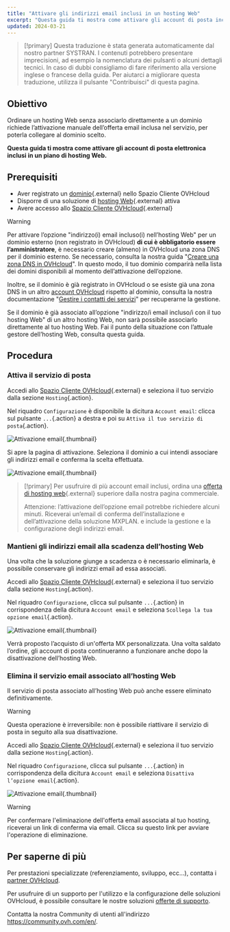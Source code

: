 ```yaml
---
title: "Attivare gli indirizzi email inclusi in un hosting Web"
excerpt: "Questa guida ti mostra come attivare gli account di posta inclusi nella tua soluzione di hosting Web"
updated: 2024-03-21
---
```


> [!primary]
> Questa traduzione è stata generata automaticamente dal nostro partner SYSTRAN. I contenuti potrebbero presentare imprecisioni, ad esempio la nomenclatura dei pulsanti o alcuni dettagli tecnici. In caso di dubbi consigliamo di fare riferimento alla versione inglese o francese della guida. Per aiutarci a migliorare questa traduzione, utilizza il pulsante "Contribuisci" di questa pagina.
>

## Obiettivo

Ordinare un hosting Web senza associarlo direttamente a un dominio richiede l’attivazione manuale dell’offerta email inclusa nel servizio, per poterla collegare al dominio scelto.

**Questa guida ti mostra come attivare gli account di posta elettronica inclusi in un piano di hosting Web.**

## Prerequisiti

- Aver registrato un [dominio](domains.){.external} nello Spazio Cliente OVHcloud
- Disporre di una soluzione di [hosting Web](hosting.){.external} attiva
- Avere accesso allo [Spazio Cliente OVHcloud](manager.){.external}

> [!warning]
>
> Per attivare l’opzione "indirizzo(i) email incluso(i) nell’hosting Web" per un dominio esterno (non registrato in OVHcloud) **di cui è obbligatorio essere l’amministratore**, è necessario creare (almeno) in OVHcloud una zona DNS per il dominio esterno. Se necessario, consulta la nostra guida "[Creare una zona DNS in OVHcloud](dns_zone_create1.)". In questo modo, il tuo dominio comparirà nella lista dei domini disponibili al momento dell’attivazione dell’opzione.
>
> Inoltre, se il dominio è già registrato in OVHcloud o se esiste già una zona DNS in un altro [account OVHcloud](manager.) rispetto al dominio, consulta la nostra documentazione "[Gestire i contatti dei servizi](managing_contacts1.)" per recuperarne la gestione.
>
Se il dominio è già associato all’opzione "indirizzo/i email incluso/i con il tuo hosting Web" di un altro hosting Web, non sarà possibile associarlo direttamente al tuo hosting Web. Fai il punto della situazione con l’attuale gestore dell’hosting Web, consulta questa guida.
>

## Procedura

### Attiva il servizio di posta

Accedi allo [Spazio Cliente OVHcloud](manager.){.external} e seleziona il tuo servizio dalla sezione `Hosting`{.action}.

Nel riquadro `Configurazione` è disponibile la dicitura `Account email`: clicca sul pulsante `...`{.action} a destra e poi su `Attiva il tuo servizio di posta`{.action}.

![Attivazione email](enable-email-included-webhosting.png){.thumbnail}

Si apre la pagina di attivazione. Seleziona il dominio a cui intendi associare gli indirizzi email e conferma la scelta effettuata.

![Attivazione email](order-activate-email-included-webhosting-step-1.png){.thumbnail}

> [!primary]
> Per usufruire di più account email inclusi, ordina una [offerta di hosting web](hosting.){.external} superiore dalla nostra pagina commerciale.
>
> Attenzione: l’attivazione dell’opzione email potrebbe richiedere alcuni minuti. Riceverai un’email di conferma dell’installazione e dell’attivazione della soluzione MXPLAN. e include la gestione e la configurazione degli indirizzi email.
>

### Mantieni gli indirizzi email alla scadenza dell’hosting Web

Una volta che la soluzione giunge a scadenza o è necessario eliminarla, è possibile conservare gli indirizzi email ad essa associati.

Accedi allo [Spazio Cliente OVHcloud](manager.){.external} e seleziona il tuo servizio dalla sezione `Hosting`{.action}.

Nel riquadro `Configurazione`, clicca sul pulsante `...`{.action} in corrispondenza della dicitura `Account email` e seleziona `Scollega la tua opzione email`{.action}.

![Attivazione email](detach-email-included-webhosting.png){.thumbnail}

Verrà proposto l’acquisto di un'offerta MX personalizzata. Una volta saldato l’ordine, gli account di posta continueranno a funzionare anche dopo la disattivazione dell’hosting Web.
 
### Elimina il servizio email associato all’hosting Web

Il servizio di posta associato all’hosting Web può anche essere eliminato definitivamente.

> [!warning]
>
> Questa operazione è irreversibile: non è possibile riattivare il servizio di posta in seguito alla sua disattivazione.

Accedi allo [Spazio Cliente OVHcloud](manager.){.external} e seleziona il tuo servizio dalla sezione `Hosting`{.action}.

Nel riquadro `Configurazione`, clicca sul pulsante `...`{.action} in corrispondenza della dicitura `Account email` e seleziona `Disattiva l’opzione email`{.action}.

![Attivazione email](cancel-email-included-webhosting.png){.thumbnail}

> [!warning]
>
> Per confermare l'eliminazione dell'offerta email associata al tuo hosting, riceverai un link di conferma via email. Clicca su questo link per avviare l'operazione di eliminazione.

## Per saperne di più

Per prestazioni specializzate (referenziamento, sviluppo, ecc...), contatta i [partner OVHcloud](partner.).

Per usufruire di un supporto per l'utilizzo e la configurazione delle soluzioni OVHcloud, è possibile consultare le nostre soluzioni [offerte di supporto](support.).

Contatta la nostra Community di utenti all'indirizzo <https://community.ovh.com/en/>.